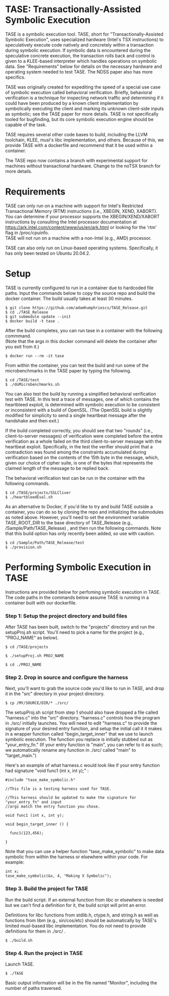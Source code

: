 # TASE: Transactionally-Assisted Symbolic Execution

TASE is a symbolic execution tool.  TASE, short for "Transactionally-Assisted Symbolic Execution", uses 
specialized hardware (Intel's TSX instructions) to speculatively execute code natively and concretely within a
transaction during symbolic execution.  If symbolic data is encountered during the speculative concrete 
execution, the transaction rolls back and control is given to a KLEE-based interpreter which handles operations
on symbolic data.  See "Requirements" below for details on the necessary hardware and operating system needed to test TASE.
The NDSS paper also has more specifics.

TASE was originally created for expediting the speed of a special use case of symbolic execution called behavioral 
verification.  Briefly, behavioral verification is a technique for inspecting network traffic and determining 
if it could have been produced by a known client implementation by symbolically executing the client and marking its
unknown client-side inputs as symbolic; see the TASE paper for more details.  TASE is not specifically tooled for bugfinding,
but its core symbolic execution engine should be capable of the task.

TASE requires several other code bases to build, including the LLVM toolchain, KLEE, musl's libc implementation, 
and others.  Because of this, we provide TASE with a dockerfile and recommend that it be used within a container.

The TASE repo now contains a branch with experimental support for machines without transactional hardware.  Change to the 
noTSX branch for more details.

# Requirements
TASE can only run on a machine with support for Intel's Restricted Transactional Memory (RTM) instructions (i.e., XBEGIN, XEND, XABORT).  
You can determine if your processor supports the XBEGIN/XEND/XABORT instructions by consulting the Intel processor 
documentation at https://ark.intel.com/content/www/us/en/ark.html or looking for the 'rtm' flag in /proc/cpuinfo.  
TASE will not run on a machine with a non-Intel (e.g., AMD) processor. 

TASE can also only run on Linux-based operating systems.  Specifically, it has only been tested on Ubuntu 20.04.2.

# Setup

TASE is currently configured to run in a container due to hardcoded file paths.  Input the commands below to copy the source repo and
build the docker container.  The build usually takes at least 30 minutes.

```
$ git clone https://github.com/adamhumphriescs/TASE_Release.git
$ cd ./TASE_Release
$ git submodule update --init
$ docker build -t tase .
```
After the build completes, you can run tase in a container with the following commmand.  
(Note that the args in this docker command will delete the container after you exit from it.)

```
$ docker run --rm -it tase
```

From within the container, you can test the build and run some of the microbenchmarks in the TASE paper by typing the following.
```
$ cd /TASE/test
$ ./doMicrobenchmarks.sh
```
You can also test the build by running a simplified behavioral verification test with TASE.  In this test a trace of messages, one of 
which contains the heartbleed exploit, is determined with symbolic execution to be consistent or inconsistent with a build of OpenSSL.  (The OpenSSL build is slightly
modified for simplicity to send a single heartbeat message after the handshake and then exit.)

If the build completed correctly, you should see that two "rounds" (i.e., client-to-server messages) of verification were completed before the
entire verification as a whole failed on the third client-to-server message with the heartbeat exploit.  Specifically,  in the test the verifier 
should print that a contradiction was found among the constraints accumulated during verification based on the contents of the 15th byte in the 
message, which, given our choice of cipher suite, is one of the bytes that represents the claimed length of the message to be replied back.

The behavioral verification test can be run in the container with the following commands.
```
$ cd /TASE/projects/SSLCliver
$ ./heartbleedEval.sh
```

As an alternative to Docker, if you'd like to try and build TASE outside a container, you can do so by cloning the repo and initializing the submodules as
noted above.  However, you'll need to set the environment variable TASE_ROOT_DIR to the base directory of TASE_Release 
(e.g., /Sample/Path/TASE_Release) , and then run the following commands.  Note that this build option has only recently been added, so use with caution.
```
$ cd /Sample/Path/TASE_Release/test
$ ./provision.sh
```

# Performing Symbolic Execution in TASE
Instructions are provided below for perfoming symbolic execution in TASE.  
The code paths in the commands below assume TASE is running in a container built with our dockerfile.

### Step 1: Setup the project directory and build files

After TASE has been built, switch to the "projects" directory and run the setupProj.sh script.  You'll need to pick a name 
for the project (e.g., "PROJ_NAME" as below).

```$ cd /TASE/projects ```

```$ ./setupProj.sh PROJ_NAME       ```

```$ cd ./PROJ_NAME ```

### Step 2.  Drop in source and configure the harness

Next, you'll want to grab the source code you'd like to run in TASE, and drop it in the "src" directory in your project directory.

```$ cp /MY/SOURCE/DIR/* ./src/ ``` 

The setupProj.sh script from step 1 should also have dropped a file called "harness.c" into the "src" directory.  "harness.c" controls how the program
in ./src/ initially launches.  You will need to edit "harness.c" to provide the signature of your desired entry function, and setup the initial call it it 
makes in a wrapper function called "begin_target_inner" that we use to launch symbolic execution.  The function you replace is initially stubbed 
out as "your_entry_fn."  (If your entry function is "main", you can refer to it as such; we automatically rename any function in ./src/ called "main"
to "target_main.")

Here's an example of what harness.c would look like if your entry function had signature "void func1 (int x, int y);" :

```
#include "tase_make_symbolic.h"

//This file is a testing harness used for TASE.  

//This harness should be updated to make the signature for "your_entry_fn" and input
//args match the entry function you chose.

void func1 (int x, int y);

void begin_target_inner () {

  func1(123,456);

}
```
Note that you can use a helper function "tase_make_symbolic" to make data symbolic from within the harness or elsewhere within your code.
For example:

```
int x;
tase_make_symbolic(&x, 4, "Making X Symbolic"); 
```

### Step 3.  Build the project for TASE
Run the build script.  If an external function from libc or elsewhere is needed but we can't find a definition for it, the build script will print an error.

Definitions for libc functions from stdlib.h, ctype.h, and string.h as well as functions from libm (e.g., sin/cos/etc) should be automatically by TASE's limited musl-based libc implementation.  You do not need to provide definitions for them in ./src/ .

```$ ./build.sh```

### Step 4.  Run the project in TASE
Launch TASE.
  
```$ ./TASE ```

Basic output information will be in the file named "Monitor", including the number of paths traversed.

